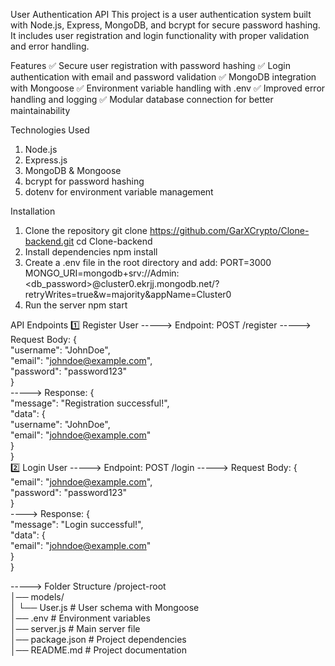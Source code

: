 User Authentication API
This project is a user authentication system built with Node.js, Express, MongoDB, and bcrypt for secure password hashing. It includes user registration and login functionality with proper validation and error handling.

Features
✅ Secure user registration with password hashing
✅ Login authentication with email and password validation
✅ MongoDB integration with Mongoose
✅ Environment variable handling with .env
✅ Improved error handling and logging
✅ Modular database connection for better maintainability

Technologies Used
1. Node.js
2. Express.js
3. MongoDB & Mongoose
4. bcrypt for password hashing
5. dotenv for environment variable management

Installation
1. Clone the repository
          git clone https://github.com/GarXCrypto/Clone-backend.git 
          cd Clone-backend
2. Install dependencies
    npm install  
3. Create a .env file in the root directory and add:
      PORT=3000
      MONGO_URI=mongodb+srv://Admin:<db_password>@cluster0.ekrjj.mongodb.net/?retryWrites=true&w=majority&appName=Cluster0
4. Run the server
      npm start  


API Endpoints
1️⃣ Register User
-----> Endpoint: POST /register
-----> Request Body:
{  
  "username": "JohnDoe",  
  "email": "johndoe@example.com",  
  "password": "password123"  
}  
-----> Response:
{  
  "message": "Registration successful!",  
  "data": {  
    "username": "JohnDoe",  
    "email": "johndoe@example.com"  
  }  
}  
2️⃣ Login User
-----> Endpoint: POST /login
-----> Request Body:
{  
  "email": "johndoe@example.com",  
  "password": "password123"  
}  
----> Response:
  {  
  "message": "Login successful!",  
  "data": {  
    "email": "johndoe@example.com"  
    }  
  }  

-----> Folder Structure
/project-root  
│── models/  
│   └── User.js          # User schema with Mongoose  
│── .env                 # Environment variables  
│── server.js            # Main server file  
│── package.json         # Project dependencies  
│── README.md            # Project documentation  
